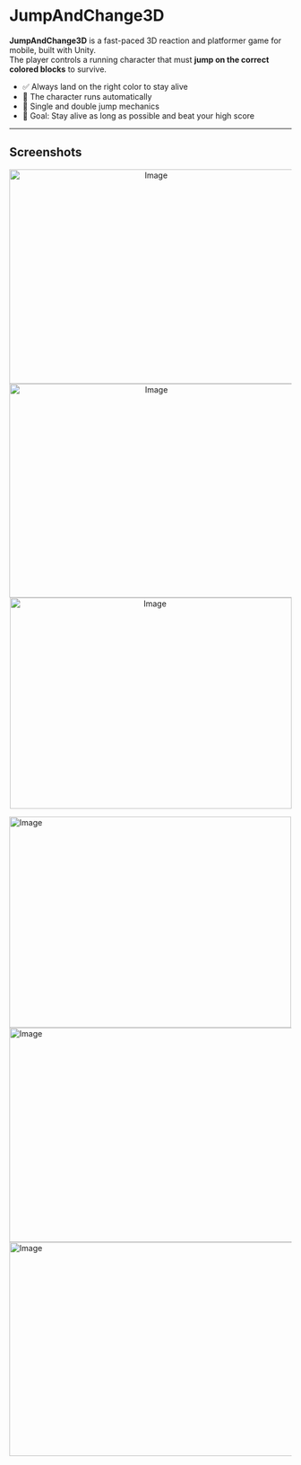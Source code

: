 # JumpAndChange3D

**JumpAndChange3D** is a fast-paced 3D reaction and platformer game for mobile, built with Unity.  
The player controls a running character that must **jump on the correct colored blocks** to survive.  

- ✅ Always land on the right color to stay alive  
- 🏃 The character runs automatically  
- 🦘 Single and double jump mechanics  
- 🎯 Goal: Stay alive as long as possible and beat your high score  

---

## Screenshots
<p align="center">
  <img width="508" height="382" alt="Image" src="https://github.com/user-attachments/assets/b957c01b-2797-4a9e-ad7b-3e88ffc435da" />
  <img width="509" height="381" alt="Image" src="https://github.com/user-attachments/assets/f3b66fa4-7efb-4386-8004-3a13e72cddba" />
  <img width="503" height="376" alt="Image" src="https://github.com/user-attachments/assets/dde1b568-a865-409c-a5d3-557ab1c90e68" />
</p>

<img width="503" height="376" alt="Image" src="https://github.com/user-attachments/assets/dde1b568-a865-409c-a5d3-557ab1c90e68" />
<img width="508" height="382" alt="Image" src="https://github.com/user-attachments/assets/b957c01b-2797-4a9e-ad7b-3e88ffc435da" />
<img width="509" height="381" alt="Image" src="https://github.com/user-attachments/assets/f3b66fa4-7efb-4386-8004-3a13e72cddba" />
